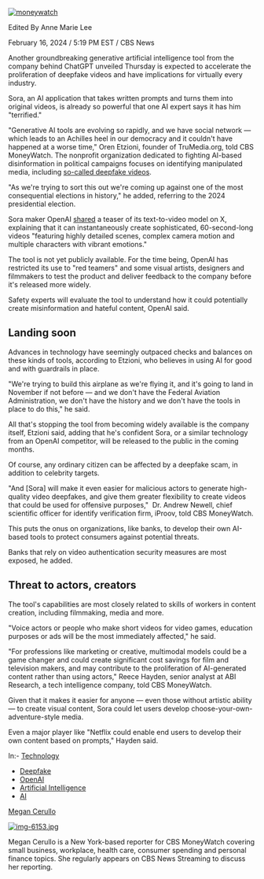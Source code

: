 [![moneywatch](https://www.cbsnews.com/assets/show/moneywatch/logo-square-32.svg)](https://www.cbsnews.com/moneywatch)

Edited By Anne Marie Lee

February 16, 2024 / 5:19 PM EST / CBS News

Another groundbreaking generative artificial intelligence tool from the company behind ChatGPT unveiled Thursday is expected to accelerate the proliferation of deepfake videos and have implications for virtually every industry. 

Sora, an AI application that takes written prompts and turns them into original videos, is already so powerful that one AI expert says it has him "terrified." 

"Generative AI tools are evolving so rapidly, and we have social network — which leads to an Achilles heel in our democracy and it couldn't have happened at a worse time," Oren Etzioni, founder of TruMedia.org, told CBS MoneyWatch. The nonprofit organization dedicated to fighting AI-based disinformation in political campaigns focuses on identifying manipulated media, including [so-called deepfake videos](https://www.cbsnews.com/news/taylor-swift-le-creuset-ai-generated-ads/). 

"As we're trying to sort this out we're coming up against one of the most consequential elections in history," he added, referring to the 2024 presidential election. 

Sora maker OpenAI [shared](https://twitter.com/OpenAI/status/1758192957386342435) a teaser of its text-to-video model on X, explaining that it can instantaneously create sophisticated, 60-second-long videos "featuring highly detailed scenes, complex camera motion and multiple characters with vibrant emotions."

The tool is not yet publicly available. For the time being, OpenAI has restricted its use to "red teamers" and some visual artists, designers and filmmakers to test the product and deliver feedback to the company before it's released more widely. 

Safety experts will evaluate the tool to understand how it could potentially create misinformation and hateful content, OpenAI said.

## Landing soon

Advances in technology have seemingly outpaced checks and balances on these kinds of tools, according to Etzioni, who believes in using AI for good and with guardrails in place. 

"We're trying to build this airplane as we're flying it, and it's going to land in November if not before — and we don't have the Federal Aviation Administration, we don't have the history and we don't have the tools in place to do this," he said. 

All that's stopping the tool from becoming widely available is the company itself, Etzioni said, adding that he's confident Sora, or a similar technology from an OpenAI competitor, will be released to the public in the coming months. 

Of course, any ordinary citizen can be affected by a deepfake scam, in addition to celebrity targets. 

"And \[Sora\] will make it even easier for malicious actors to generate high-quality video deepfakes, and give them greater flexibility to create videos that could be used for offensive purposes,"  Dr. Andrew Newell, chief scientific officer for identify verification firm, iProov, told CBS MoneyWatch. 

This puts the onus on organizations, like banks, to develop their own AI-based tools to protect consumers against potential threats. 

Banks that rely on video authentication security measures are most exposed, he added. 

## Threat to actors, creators

The tool's capabilities are most closely related to skills of workers in content creation, including filmmaking, media and more. 

"Voice actors or people who make short videos for video games, education purposes or ads will be the most immediately affected," he said. 

"For professions like marketing or creative, multimodal models could be a game changer and could create significant cost savings for film and television makers, and may contribute to the proliferation of AI-generated content rather than using actors," Reece Hayden, senior analyst at ABI Research, a tech intelligence company, told CBS MoneyWatch.

Given that it makes it easier for anyone — even those without artistic ability — to create visual content, Sora could let users develop choose-your-own-adventure-style media. 

Even a major player like "Netflix could enable end users to develop their own content based on prompts," Hayden said. 

In:-   [Technology](https://www.cbsnews.com/tag/technology/)
-   [Deepfake](https://www.cbsnews.com/tag/deepfake/)
-   [OpenAI](https://www.cbsnews.com/tag/openai/)
-   [Artificial Intelligence](https://www.cbsnews.com/tag/artificial-intelligence/)
-   [AI](https://www.cbsnews.com/tag/ai/)

[Megan Cerullo](https://www.cbsnews.com/search/author/megan-cerullo/)

[![img-6153.jpg ](https://assets3.cbsnewsstatic.com/hub/i/r/2023/11/10/4078684c-e35c-4ac0-b69b-7c8288e38a95/thumbnail/80x80/ab7fa2d92cf4adc017708b70018bf360/img-6153.jpg?v=2a01790210e495d24a119503c08f840d#)](https://www.cbsnews.com/search/author/megan-cerullo/)

Megan Cerullo is a New York-based reporter for CBS MoneyWatch covering small business, workplace, health care, consumer spending and personal finance topics. She regularly appears on CBS News Streaming to discuss her reporting.